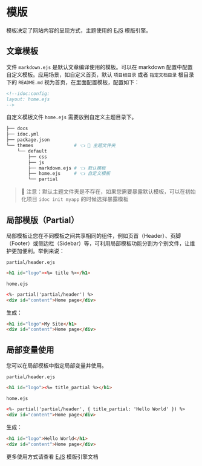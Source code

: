 模版
===

模板决定了网站内容的呈现方式，主题使用的 [EJS](https://github.com/mde/ejs) 模版引擎。

## 文章模板

文件 `markdown.ejs` 是默认文章编译使用的模板。可以在 markdown 配置中配置自定义模板。应用场景，如自定义首页，默认 `项目根目录` 或者 `指定文档目录` 根目录下的 `README.md` 视为首页，在里面配置模板，配置如下：

```markdown docs/README.md
<!--idoc:config:
layout: home.ejs
-->
```
<!--rehype:style=background-color: #c0d2f342-->

自定义模板文件 `home.ejs` 需要放到自定义主题目录下。

```bash
├── docs
├── idoc.yml
├── package.json
└── themes               # 👈 🎁 主题文件夹
    └── default
        ├── css
        ├── js
        ├── markdown.ejs # 👈 默认模板
        ├── home.ejs     # 👈 自定义模板
        └── partial
```

> 🚧  注意：默认主题文件夹是不存在，如果您需要暴露默认模板，可以在初始化项目 `idoc init myapp` 的时候选择暴露模板

## 局部模版（Partial）

局部模板让您在不同模板之间共享相同的组件，例如页首（Header）、页脚（Footer）或侧边栏（Sidebar）等，可利用局部模板功能分割为个别文件，让维护更加便利。举例来说：

`partial/header.ejs`

```html
<h1 id="logo"><%= title %></h1>
```

`home.ejs`

```html
<%- partial('partial/header') %>
<div id="content">Home page</div>
```

生成：

```html
<h1 id="logo">My Site</h1>
<div id="content">Home page</div>
```

## 局部变量使用

您可以在局部模板中指定局部变量并使用。

`partial/header.ejs`

```html
<h1 id="logo"><%= title_partial %></h1>
```

`home.ejs`

```html
<%- partial('partial/header', { title_partial: 'Hello World' }) %>
<div id="content">Home page</div>
```

生成：

```html
<h1 id="logo">Hello World</h1>
<div id="content">Home page</div>
```

更多使用方式请查看 [EJS](https://github.com/mde/ejs) 模版引擎文档